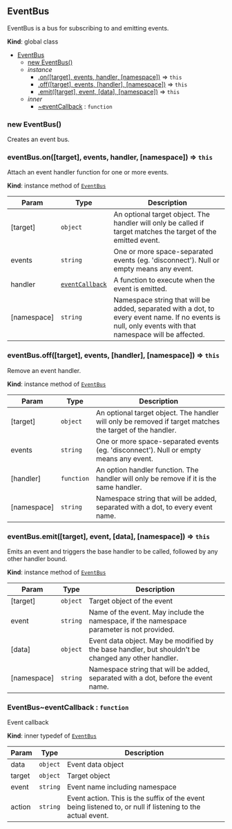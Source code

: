 <a name="EventBus"></a>

## EventBus
EventBus is a bus for subscribing to and emitting events.

**Kind**: global class  

* [EventBus](#EventBus)
    * [new EventBus()](#new_EventBus_new)
    * _instance_
        * [.on([target], events, handler, [namespace])](#EventBus+on) ⇒ <code>this</code>
        * [.off([target], events, [handler], [namespace])](#EventBus+off) ⇒ <code>this</code>
        * [.emit([target], event, [data], [namespace])](#EventBus+emit) ⇒ <code>this</code>
    * _inner_
        * [~eventCallback](#EventBus..eventCallback) : <code>function</code>

<a name="new_EventBus_new"></a>

### new EventBus()
Creates an event bus.

<a name="EventBus+on"></a>

### eventBus.on([target], events, handler, [namespace]) ⇒ <code>this</code>
Attach an event handler function for one or more events.

**Kind**: instance method of [<code>EventBus</code>](#EventBus)  

| Param | Type | Description |
| --- | --- | --- |
| [target] | <code>object</code> | An optional target object. The handler will only be called if target matches the target of the emitted event. |
| events | <code>string</code> | One or more space-separated events (eg. 'disconnect'). Null or empty means any event. |
| handler | [<code>eventCallback</code>](#EventBus..eventCallback) | A function to execute when the event is emitted. |
| [namespace] | <code>string</code> | Namespace string that will be added, separated with a dot, to every event name. If no events is null, only events with that namespace will be affected. |

<a name="EventBus+off"></a>

### eventBus.off([target], events, [handler], [namespace]) ⇒ <code>this</code>
Remove an event handler.

**Kind**: instance method of [<code>EventBus</code>](#EventBus)  

| Param | Type | Description |
| --- | --- | --- |
| [target] | <code>object</code> | An optional target object. The handler will only be removed if target matches the target of the handler. |
| events | <code>string</code> | One or more space-separated events (eg. 'disconnect'). Null or empty means any event. |
| [handler] | <code>function</code> | An option handler function. The handler will only be remove if it is the same handler. |
| [namespace] | <code>string</code> | Namespace string that will be added, separated with a dot, to every event name. |

<a name="EventBus+emit"></a>

### eventBus.emit([target], event, [data], [namespace]) ⇒ <code>this</code>
Emits an event and triggers the base handler to be called, followed by any other handler bound.

**Kind**: instance method of [<code>EventBus</code>](#EventBus)  

| Param | Type | Description |
| --- | --- | --- |
| [target] | <code>object</code> | Target object of the event |
| event | <code>string</code> | Name of the event. May include the namespace, if the namespace parameter is not provided. |
| [data] | <code>object</code> | Event data object. May be modified by the base handler, but shouldn't be changed any other handler. |
| [namespace] | <code>string</code> | Namespace string that will be added, separated with a dot, before the event name. |

<a name="EventBus..eventCallback"></a>

### EventBus~eventCallback : <code>function</code>
Event callback

**Kind**: inner typedef of [<code>EventBus</code>](#EventBus)  

| Param | Type | Description |
| --- | --- | --- |
| data | <code>object</code> | Event data object |
| target | <code>object</code> | Target object |
| event | <code>string</code> | Event name including namespace |
| action | <code>string</code> | Event action. This is the suffix of the event being listened to, or null if listening to the actual event. |

